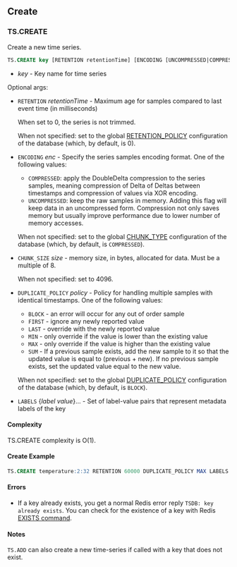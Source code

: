 ## Create

### TS.CREATE

Create a new time series. 

```sql
TS.CREATE key [RETENTION retentionTime] [ENCODING [UNCOMPRESSED|COMPRESSED]] [CHUNK_SIZE size] [DUPLICATE_POLICY policy] [LABELS {label value}...]
```

- _key_ - Key name for time series

Optional args:

- `RETENTION` _retentionTime_ - Maximum age for samples compared to last event time (in milliseconds)

   When set to 0, the series is not trimmed.

   When not specified: set to the global [RETENTION_POLICY](https://redis.io/docs/stack/timeseries/configuration/#retention_policy) configuration of the database (which, by default, is 0).

- `ENCODING` _enc_ - Specify the series samples encoding format. One of the following values:
   - `COMPRESSED`: apply the DoubleDelta compression to the series samples, meaning compression of Delta of Deltas between timestamps and compression of values via XOR encoding.
   - `UNCOMPRESSED`: keep the raw samples in memory. Adding this flag will keep data in an uncompressed form. Compression not only saves
   memory but usually improve performance due to lower number of memory accesses.

   When not specified: set to the global [CHUNK_TYPE](https://redis.io/docs/stack/timeseries/configuration/#chunk_type) configuration of the database (which, by default, is `COMPRESSED`).

- `CHUNK_SIZE` _size_ - memory size, in bytes, allocated for data. Must be a multiple of 8.

   When not specified: set to 4096.

- `DUPLICATE_POLICY` _policy_ - Policy for handling multiple samples with identical timestamps. One of the following values:
  - `BLOCK` - an error will occur for any out of order sample
  - `FIRST` - ignore any newly reported value
  - `LAST` - override with the newly reported value
  - `MIN` - only override if the value is lower than the existing value
  - `MAX` - only override if the value is higher than the existing value
  - `SUM` - If a previous sample exists, add the new sample to it so that the updated value is equal to (previous + new). If no previous sample exists, set the updated value equal to the new value.

  When not specified: set to the global [DUPLICATE_POLICY](https://redis.io/docs/stack/timeseries/configuration/#duplicate_policy) configuration of the database (which, by default, is `BLOCK`).

- `LABELS` {_label_ _value_}... - Set of label-value pairs that represent metadata labels of the key

#### Complexity

TS.CREATE complexity is O(1).

#### Create Example

```sql
TS.CREATE temperature:2:32 RETENTION 60000 DUPLICATE_POLICY MAX LABELS sensor_id 2 area_id 32
```

#### Errors

* If a key already exists, you get a normal Redis error reply `TSDB: key already exists`. You can check for the existence of a key with Redis [EXISTS command](https://redis.io/commands/exists).

#### Notes

`TS.ADD` can also create a new time-series if called with a key that does not exist.
